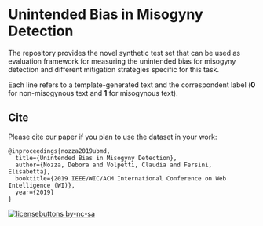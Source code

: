 # Unintended Bias in Misogyny Detection

The repository provides the novel synthetic test set that can be used as evaluation framework for measuring the unintended bias for misogyny detection and different mitigation strategies specific for this task.

Each line refers to a template-generated text and the correspondent label (**0** for non-misogynous text and **1** for misogynous text).

## Cite

Please cite our paper if you plan to use the dataset in your work:

```
@inproceedings{nozza2019ubmd,
  title={Unintended Bias in Misogyny Detection},
  author={Nozza, Debora and Volpetti, Claudia and Fersini, Elisabetta},
  booktitle={2019 IEEE/WIC/ACM International Conference on Web Intelligence (WI)},
  year={2019}
}
```


[![licensebuttons by-nc-sa](https://licensebuttons.net/l/by-nc-sa/3.0/88x31.png)](https://creativecommons.org/licenses/by-nc-sa/4.0)
